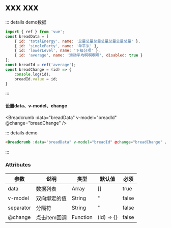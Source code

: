 # xxx xxx

<script setup>
</script>

::: details demo数据
```js
import { ref } from 'vue';
const breadData = [
    { id: 'totalEnergy', name: '总量总量总量总量总量总量总量' },
    { id: 'singleParty', name: '单平米' },
    { id: 'lowerLevel', name: '下级分项' },
    { id: 'average', name: '滑动平均啊啊啊啊', disabled: true }
];
const breadId = ref('average');
const breadChange = (id) => {
    console.log(id);
    breadId.value = id;
}
```
:::

#### 设置data、v-model、change
<Breadcrumb :data="breadData" v-model="breadId" @change="breadChange" />

::: details demo
```html
<Breadcrumb :data="breadData" v-model="breadId" @change="breadChange" />
```
:::

### Attributes
| 参数     | 说明       | 类型       | 默认值       | 必须    |
| ------- |----------|----------|-----------|-------|
| data    | 数据列表     | Array    | []        | true  |
| v-model    | 双向绑定的值   | String   | ''        | false |
| separator    | 分隔符      | String | ''        | false    |
| @change    | 点击item回调 | Function | (id) => {} | false    |
